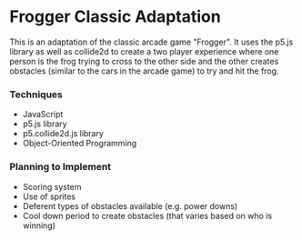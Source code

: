 # Frogger Classic Adaptation

This is an adaptation of the classic arcade game "Frogger". It uses the p5.js library as well as collide2d to create a two player experience where one person is the frog trying to cross to the other side and the other creates obstacles (similar to the cars in the arcade game) to try and hit the frog.

### Techniques

- JavaScript
- p5.js library
- p5.collide2d.js library
- Object-Oriented Programming

### Planning to Implement

- Scoring system
- Use of sprites
- Deferent types of obstacles available (e.g. power downs)
- Cool down period to create obstacles (that varies based on who is winning)

